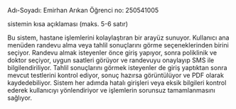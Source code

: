 Adı-Soyadı: Emirhan Arıkan
Öğrenci no: 250541005

sistemin kısa açıklaması (maks. 5-6 satır)


Bu sistem, hastane işlemlerini kolaylaştıran bir arayüz sunuyor.
Kullanıcı ana menüden randevu alma veya tahlil sonuçlarını görme seçeneklerinden birini seçiyor.
Randevu almak isteyenler önce giriş yapıyor, sonra poliklinik ve doktor seçiyor, uygun saatleri görüyor ve randevuyu onaylayıp SMS ile bilgilendiriliyor.
Tahlil sonuçlarını görmek isteyenler de giriş yaptıktan sonra mevcut testlerini kontrol ediyor, sonuç hazırsa görüntülüyor ve PDF olarak kaydedebiliyor.
Sistem her adımda hatalı girişleri veya eksik bilgileri kontrol ederek kullanıcıyı yönlendiriyor ve işlemlerin sorunsuz tamamlanmasını sağlıyor.
